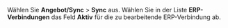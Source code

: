 <!-- markdownlint-disable-file MD041 -->
Wählen Sie **Angebot/Sync** &gt; **Sync** aus. Wählen Sie in der Liste **ERP-Verbindungen** das Feld **Aktiv** für die zu bearbeitende ERP-Verbindung ab.
